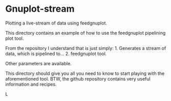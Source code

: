 # Gnuplot-stream
Plotting a live-stream of data using feedgnuplot.

This directory contains an example of how to use the feedgnuplot pipelining plot tool.

From the repository I understand that is just simply:
	1. Generates a stream of data, which is pipelined to...
	2. feedgnuplot tool.

Other parameters are available.

This directory should give you all you need to know to start playing with the aforementioned tool. BTW, the github repository contains very useful information and recipes.

L

